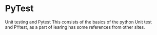 # PyTest
Unit testing and Pytest
This consists of the basics of the python Unit test and PYtest, as a part of learing has some references from other sites.
